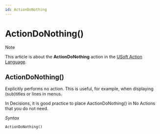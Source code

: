 ```yaml
---
id: ActionDoNothing
---
```


# ActionDoNothing()



> [!NOTE]
> This article is about the **ActionDoNothing** action in the [USoft Action Language](/docs/Task%20flow/Action%20Language%20reference/USoft%20Action%20Language.md).

## **ActionDoNothing()**

Explicitly performs no action. This is useful, for example, when displaying (sub)titles or lines in menus.

In Decisions, it is good practice to place AactionDoNothing() in No Actions that you do not need.

*Syntax*

```
ActionDoNothing()
```

 